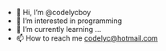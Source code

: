- 👋 Hi, I’m @codelycboy
- 👀 I’m interested in programming
- 🌱 I’m currently learning ...
- 📫 How to reach me codelyc@hotmail.com

<!---
codelycboy/codelycboy is a ✨ special ✨ repository because its `README.md` (this file) appears on your GitHub profile.
You can click the Preview link to take a look at your changes.
--->
